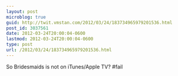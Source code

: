 ```yaml
---
layout: post
microblog: true
guid: http://twit.vmstan.com/2012/03/24/183734965979201536.html
post_id: 3037561
date: 2012-03-24T20:00:04-0600
lastmod: 2012-03-24T20:00:04-0600
type: post
url: /2012/03/24/183734965979201536.html
---
```

So Bridesmaids is not on iTunes/Apple TV? #fail
